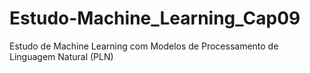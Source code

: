 # Estudo-Machine_Learning_Cap09
Estudo de Machine Learning com Modelos de Processamento de Linguagem Natural (PLN)
